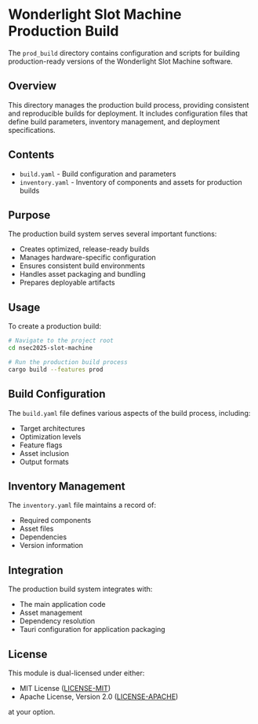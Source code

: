 # Wonderlight Slot Machine Production Build

The `prod_build` directory contains configuration and scripts for building production-ready versions of the Wonderlight Slot Machine software.

## Overview

This directory manages the production build process, providing consistent and reproducible builds for deployment. It includes configuration files that define build parameters, inventory management, and deployment specifications.

## Contents

- `build.yaml` - Build configuration and parameters
- `inventory.yaml` - Inventory of components and assets for production builds

## Purpose

The production build system serves several important functions:

- Creates optimized, release-ready builds
- Manages hardware-specific configuration
- Ensures consistent build environments
- Handles asset packaging and bundling
- Prepares deployable artifacts

## Usage

To create a production build:

```bash
# Navigate to the project root
cd nsec2025-slot-machine

# Run the production build process
cargo build --features prod
```

## Build Configuration

The `build.yaml` file defines various aspects of the build process, including:

- Target architectures
- Optimization levels
- Feature flags
- Asset inclusion
- Output formats

## Inventory Management

The `inventory.yaml` file maintains a record of:

- Required components
- Asset files
- Dependencies
- Version information

## Integration

The production build system integrates with:

- The main application code
- Asset management
- Dependency resolution
- Tauri configuration for application packaging

## License

This module is dual-licensed under either:

- MIT License ([LICENSE-MIT](../LICENSE-MIT))
- Apache License, Version 2.0 ([LICENSE-APACHE](../LICENSE-APACHE))

at your option.
